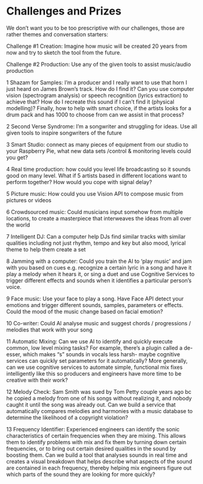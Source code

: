 # Challenges and Prizes

We don’t want you to be too prescriptive with our challenges, those are rather themes and conversation starters:

Challenge #1 Creation: Imagine how music will be created 20 years from now and try to sketch the tool from the future.

Challenge #2 Production: Use any of the given tools to assist music/audio production

1
Shazam for Samples: I’m a producer and I really want to use that horn I just heard on James Brown’s track. How do I find it? Can you use computer vision (spectrogram analysis) or speech recognition (lyrics extraction) to achieve that? How do I recreate this sound if I can’t find it (physical modelling)? Finally, how to help with smart choice, if the artists looks for a drum pack and has 1000 to choose from can we assist in that process?

2
Second Verse Syndrome: I’m a songwriter and struggling for ideas. Use all given tools to inspire songwriters of the future

3
Smart Studio: connect as many pieces of equipment from our studio to your Raspberry Pie, what new data sets /control & monitoring levels could you get?

4
Real time production: how could you level life broadcasting so it sounds good on many level. What if 5 artists based in different locations want to perform together? How would you cope with signal delay?

5
Picture music: How could you use Vision API to compose music from pictures or videos

6
Crowdsourced music: Could musicians input somehow from multiple locations, to create a masterpiece that interweaves the ideas from all over the world

7
Intelligent DJ: Can a computer help DJs find similar tracks with similar qualities including not just rhythm, tempo and key but also mood, lyrical theme to help them create a set

8
Jamming with a computer: Could you train the AI to ‘play music’ and jam with you based on cues e.g. recognize a certain lyric in a song and have it play a melody when it hears it, or sing a duet and use Cognitive Services to trigger different effects and sounds when it identifies a particular person’s voice.

9
Face music: Use your face to play a song. Have Face API detect your emotions and trigger different sounds, samples, parameters or effects. Could the mood of the music change based on facial emotion?

10
Co-writer: Could AI analyse music and suggest chords / progressions / melodies that work with your song

11
Automatic Mixing: Can we use AI to identify and quickly execute common, low level mixing tasks? For example, there’s a plugin called a de-esser, which makes “s” sounds in vocals less harsh- maybe cognitive services can quickly set parameters for it automatically? More generally, can we use cognitive services to automate simple, functional mix fixes intelligently like this so producers and engineers have more time to be creative with their work?

12
Melody Check: Sam Smith was sued by Tom Petty couple years ago bc he copied a melody from one of his songs without realizing it, and nobody caught it until the song was already out. Can we build a service that automatically compares melodies and harmonies with a music database to determine the likelihood of a copyright violation?

13
Frequency Identifier: Experienced engineers can identify the sonic characteristics of certain frequencies when they are mixing. This allows them to identify problems with mix and fix them by turning down certain frequencies, or to bring out certain desired qualities in the sound by boosting them. Can we build a tool that analyses sounds in real time and creates a visual breakdown that helps describe what aspects of the sound are contained in each frequency, thereby helping mix engineers figure out which parts of the sound they are looking for more quickly?











































































































































































































































































































































































































































































































































































































































































































































































































































































































































































































